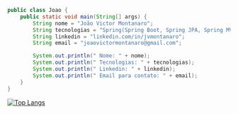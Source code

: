 ```java
public class Joao {
    public static void main(String[] args) {
        String nome = "João Victor Montanaro";
        String tecnologias = "Spring(Spring Boot, Spring JPA, Spring MVC), SQL, HTML, CSS";
        String linkedin = "linkedin.com/in/jvmontanaro";
        String email = "joaovictormontanaro@gmail.com";

        System.out.println(" Nome: " + nome);
        System.out.println(" Tecnologias: " + tecnologias);
        System.out.println(" Linkedin: " + linkedin);
        System.out.println(" Email para contato: " + email);
    }
}
```
[![Top Langs](https://github-readme-stats.vercel.app/api/top-langs/?username=joaojoga&layout=donut&theme=dracula)](https://github.com/anuraghazra/github-readme-stats)
